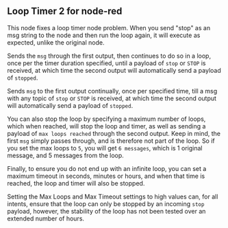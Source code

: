 Loop Timer 2 for node-red
----------------------------

This node fixes a loop timer node problem. When you send "stop" as an msg string to the node and then run the loop again, it will execute as expected, unlike the original node. 

Sends the `msg` through the first output, then continues to do so in a loop, once per the timer duration specified, until a payload of `stop` or `STOP` is received, at which time the second output will automatically send a payload of `stopped`.

Sends `msg` to the first output continually, once per specified time, till a msg with any topic of `stop` or `STOP` is received, at which time the second output will automatically send a payload of `stopped`.

You can also stop the loop by specifying a maximum number of loops, which when reached, will stop the loop and timer, as well as sending a payload of `max loops reached` through the second output. Keep in mind, the first `msg` simply passes through, and is therefore not part of the loop. So if you set the max loops to `5`, you will get `6 messages`, which is 1 original message, and 5 messages from the loop.

Finally, to ensure you do not end up with an infinite loop, you can set a maximum timeout in seconds, minutes or hours, and when that time is reached, the loop and timer will also be stopped.

Setting the Max Loops and Max Timeout settings to high values can, for all intents, ensure that the loop can only be stopped by an incoming `stop` payload, however, the stability of the loop has not been tested over an extended number of hours.

